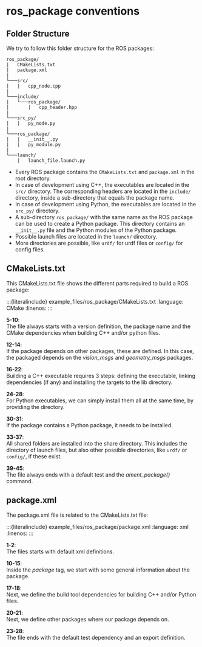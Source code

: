<!--
SPDX-FileCopyrightText: Alliander N. V.

SPDX-License-Identifier: Apache-2.0
-->

# ros_package conventions

## Folder Structure

We try to follow this folder structure for the ROS packages:

```text
ros_package/
|   CMakeLists.txt
|   package.xml
|
└───src/
|   |   cpp_node.cpp
|
└───include/
|   └───ros_package/
|       |   cpp_header.hpp
|
└───src_py/
|   |   py_node.py
|
└───ros_package/
|   |   __init__.py
|   |   py_module.py
|
└───launch/
    |   launch_file.launch.py
```

- Every ROS package contains the `CMakeLists.txt` and `package.xml` in the root directory.
- In case of development using C++, the executables are located in the `src/` directory. The corresponding headers are located in the `include/` directory, inside a sub-directory that equals the package name.
- In case of development using Python, the executables are located in the `src_py/` directory.
- A sub-directory `ros_package/` with the same name as the ROS package can be used to create a Python package. This directory contains an `__init__.py` file and the Python modules of the Python package.
- Possible launch files are located in the `launch/` directory.
- More directories are possible, like `urdf/` for urdf files or `config/` for config files.

## CMakeLists.txt

This CMakeLists.txt file shows the different parts required to build a ROS package:

:::{literalinclude} example_files/ros_package/CMakeLists.txt
:language: CMake
:linenos:
:::

**5-10**:\
The file always starts with a version definition, the package name and the CMake dependencies when building C++ and/or python files.

**12-14**:\
If the package depends on other packages, these are defined. In this case, the packaged depends on the *vision_msgs* and *geometry_msgs* packages.

**16-22**:\
Building a C++ executable requires 3 steps: defining the executable, linking dependencies (if any) and installing the targets to the lib directory.

**24-28**:\
For Python executables, we can simply install them all at the same time, by  providing the directory.

**30-31**:\
If the package contains a Python package, it needs to be installed.

**33-37**:\
All shared folders are installed into the share directory. This includes the directory of launch files, but also other possible directories, like `urdf/` or `config/`, if these exist.

**39-45**:\
The file always ends with a default test and the *ament_package()* command.

## package.xml

The package.xml file is related to the CMakeLists.txt file:

:::{literalinclude} example_files/ros_package/package.xml
:language: xml
:linenos:
:::

**1-2**:\
The files starts with default xml definitions.

**10-15**:\
Inside the *package* tag, we start with some general information about the package.

**17-18**:\
Next, we define the build tool dependencies for building C++ and/or Python files.

**20-21**:\
Next, we define other packages where our package depends on.

**23-28**:\
The file ends with the default test dependency and an export definition.
